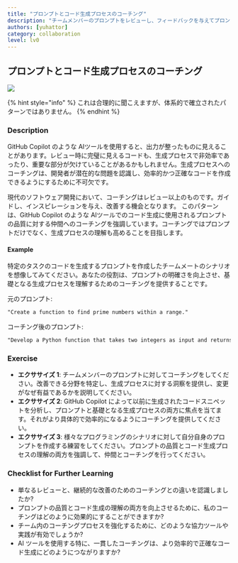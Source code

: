 ```yaml
---
title: "プロンプトとコード生成プロセスのコーチング"
description: "チームメンバーのプロンプトをレビューし、フィードバックを与えてプロンプトを改善できるようにします。"
authors: [yuhattor] 
category: collaboration
level: lv0
---
```


## プロンプトとコード生成プロセスのコーチング

[<img src="https://img.shields.io/badge/Lv0-Pattern_Idea-blueviolet">](https://github.com/orgs/AI-Native-Development/projects/1/)

{% hint style="info" %}
これは合理的に聞こえますが、体系的で確立されたパターンではありません。
{% endhint %}

### Description

GitHub Copilot のような AIツールを使用すると、出力が整ったものに見えることがあります。レビュー時に完璧に見えるコードも、生成プロセスで非効率であったり、重要な部分が欠けていることがあるかもしれません。生成プロセスへのコーチングは、開発者が潜在的な問題を認識し、効率的かつ正確なコードを作成できるようにするために不可欠です。

現代のソフトウェア開発において、コーチングはレビュー以上のものです。ガイドし、インスピレーションを与え、改善する機会となります。
このパターンは、GitHub Copilot のような AIツールでのコード生成に使用されるプロンプトの品質に対する仲間へのコーチングを強調しています。コーチングではプロンプトだけでなく、生成プロセスの理解も高めることを目指します。

#### Example

特定のタスクのコードを生成するプロンプトを作成したチームメートのシナリオを想像してみてください。あなたの役割は、プロンプトの明確さを向上させ、基礎となる生成プロセスを理解するためのコーチングを提供することです。

元のプロンプト:

```md
"Create a function to find prime numbers within a range."
```

コーチング後のプロンプト:

```md
"Develop a Python function that takes two integers as input and returns a list of prime numbers within that range. Ensure the function efficiently handles different ranges, including edge cases."
```

### Exercise

- **エクササイズ 1**: チームメンバーのプロンプトに対してコーチングをしてください。改善できる分野を特定し、生成プロセスに対する洞察を提供し、変更がなぜ有益であるかを説明してください。
- **エクササイズ 2**: GitHub Copilot によって以前に生成されたコードスニペットを分析し、プロンプトと基礎となる生成プロセスの両方に焦点を当てます。それがより具体的で効率的になるようにコーチングを提供してください。
- **エクササイズ 3**: 様々なプログラミングのシナリオに対して自分自身のプロンプトを作成する練習をしてください。プロンプトの品質とコード生成プロセスの理解の両方を強調して、仲間とコーチングを行ってください。

### Checklist for Further Learning

- 単なるレビューと、継続的な改善のためのコーチングとの違いを認識しましたか?
- プロンプトの品質とコード生成の理解の両方を向上させるために、私のコーチングはどのように効果的にすることができますか?
- チーム内のコーチングプロセスを強化するために、どのような協力ツールや実践が有効でしょうか?
- AI ツールを使用する特に、一貫したコーチングは、より効率的で正確なコード生成にどのようにつながりますか?
